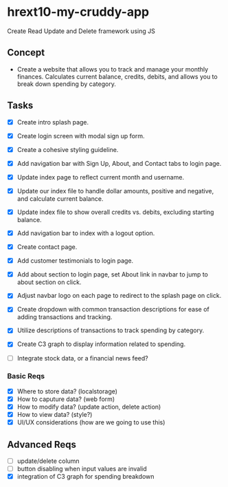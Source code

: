 # hrext10-my-cruddy-app
Create Read Update and Delete framework using JS

## Concept
- Create a website that allows you to track and manage your monthly finances. Calculates current balance, credits, debits, and allows you to break down spending by category.


## Tasks
- [x] Create intro splash page.
- [x] Create login screen with modal sign up form.
- [x] Create a cohesive styling guideline.
- [x] Add navigation bar with Sign Up, About, and Contact tabs to login page.
- [x] Update index page to reflect current month and username.
- [x] Update our index file to handle dollar amounts, positive and negative, and calculate current balance.
- [x] Update index file to show overall credits vs. debits, excluding starting balance.
- [x] Add navigation bar to index with a logout option.
- [x] Create contact page.
- [x] Add customer testimonials to login page.
- [x] Add about section to login page, set About link in navbar to jump to about section on click.
- [x] Adjust navbar logo on each page to redirect to the splash page on click.
- [x] Create dropdown with common transaction descriptions for ease of adding transactions and tracking.
- [x] Utilize descriptions of transactions to track spending by category.
- [x] Create C3 graph to display information related to spending.
- [ ] Integrate stock data, or a financial news feed?



### Basic Reqs
- [x] Where to store data? (localstorage)
- [x] How to caputure data? (web form)
- [x] How to modify data? (update action, delete action)
- [x] How to view data? (style?)
- [x] UI/UX considerations (how are we going to use this)

## Advanced Reqs
- [ ] update/delete column
- [ ] button disabling when input values are invalid
- [x] integration of C3 graph for spending breakdown